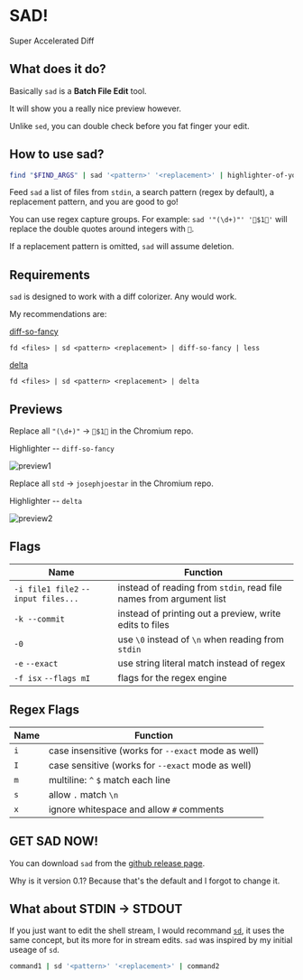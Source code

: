 # SAD!

Super Accelerated Diff

## What does it do?

Basically `sad` is a **Batch File Edit** tool.

It will show you a really nice preview however.

Unlike `sed`, you can double check before you fat finger your edit.

## How to use sad?

```sh
find "$FIND_ARGS" | sad '<pattern>' '<replacement>' | highlighter-of-your-choice
```

Feed `sad` a list of files from `stdin`, a search pattern (regex by default), a replacement pattern, and you are good to go!

You can use regex capture groups. For example: `sad '"(\d+)"' '🌈$1🌈'` will replace the double quotes around integers with `🌈`.

If a replacement pattern is omitted, `sad` will assume deletion.

## Requirements

`sad` is designed to work with a diff colorizer. Any would work.

My recommendations are:

[diff-so-fancy](https://github.com/so-fancy/diff-so-fancy)

`fd <files> | sd <pattern> <replacement> | diff-so-fancy | less`

[delta](https://github.com/dandavison/delta)

`fd <files> | sd <pattern> <replacement> | delta`

## Previews

Replace all `"(\d+)"` -> `🌈$1🌈` in the Chromium repo.

Highlighter -- `diff-so-fancy`

![preview1](https://github.com/ms-jpq/sad/raw/master/previews/preview1.gif)

Replace all `std` -> `josephjoestar` in the Chromium repo.

Highlighter -- `delta`

![preview2](https://github.com/ms-jpq/sad/raw/master/previews/preview2.gif)

## Flags

Name                                | Function
----------------------------------- | -------------------------------------------------------------------
`-i file1 file2` `--input files...` | instead of reading from `stdin`, read file names from argument list
`-k --commit`                       | instead of printing out a preview, write edits to files
`-0`                                | use `\0` instead of `\n` when reading from `stdin`
`-e` `--exact`                      | use string literal match instead of regex
`-f isx` `--flags mI`               | flags for the regex engine

## Regex Flags

Name | Function
-----|----------------------------------------------------
`i`  | case insensitive (works for `--exact` mode as well)
`I`  | case sensitive (works for `--exact` mode as well)
`m`  | multiline: `^` `$` match each line
`s`  | allow `.` match `\n`
`x`  | ignore whitespace and allow `#` comments

## GET SAD NOW!

You can download `sad` from the [github release page](https://github.com/ms-jpq/sad/releases).

Why is it version 0.1? Because that's the default and I forgot to change it.

## What about STDIN -> STDOUT

If you just want to edit the shell stream, I would recommand [`sd`](https://github.com/chmln/sd), it uses the same concept, but its more for in stream edits. `sad` was inspired by my initial useage of `sd`.

```sh
command1 | sd '<pattern>' '<replacement>' | command2
```
